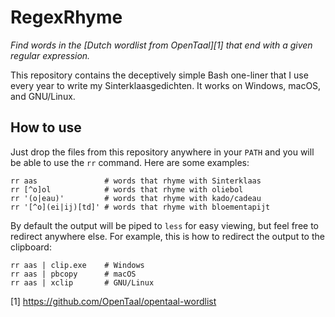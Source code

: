 RegexRhyme
===========

*Find words in the [Dutch wordlist from OpenTaal][1] that end with a
given regular expression.*

This repository contains the deceptively simple Bash one-liner that I
use every year to write my Sinterklaasgedichten. It works on Windows,
macOS, and GNU/Linux.

How to use
----------

Just drop the files from this repository anywhere in your `PATH` and
you will be able to use the `rr` command. Here are some examples:

    rr aas               # words that rhyme with Sinterklaas
    rr [^o]ol            # words that rhyme with oliebol
    rr '(o|eau)'         # words that rhyme with kado/cadeau
    rr '[^o](ei|ij)[td]' # words that rhyme with bloementapijt

By default the output will be piped to `less` for easy viewing, but
feel free to redirect anywhere else. For example, this is how to
redirect the output to the clipboard:

    rr aas | clip.exe    # Windows
    rr aas | pbcopy      # macOS
    rr aas | xclip       # GNU/Linux

  [1] https://github.com/OpenTaal/opentaal-wordlist
